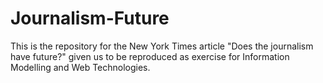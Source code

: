 # Journalism-Future

This is the repository for the New York Times article "Does the journalism have future?" given us to be reproduced as exercise for Information Modelling and Web Technologies.

